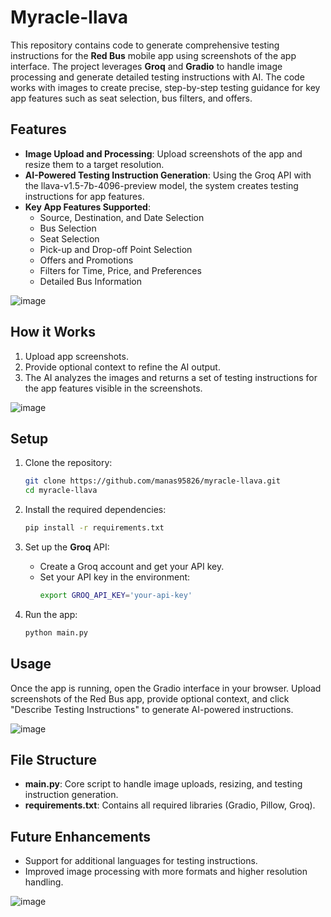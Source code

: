 # Myracle-llava

This repository contains code to generate comprehensive testing instructions for the **Red Bus** mobile app using screenshots of the app interface. The project leverages **Groq** and **Gradio** to handle image processing and generate detailed testing instructions with AI. The code works with images to create precise, step-by-step testing guidance for key app features such as seat selection, bus filters, and offers.

## Features
- **Image Upload and Processing**: Upload screenshots of the app and resize them to a target resolution.
- **AI-Powered Testing Instruction Generation**: Using the Groq API with the llava-v1.5-7b-4096-preview model, the system creates testing instructions for app features.
- **Key App Features Supported**:
  - Source, Destination, and Date Selection
  - Bus Selection
  - Seat Selection
  - Pick-up and Drop-off Point Selection
  - Offers and Promotions
  - Filters for Time, Price, and Preferences
  - Detailed Bus Information
 
![image](https://github.com/user-attachments/assets/7a164c94-6a72-49ca-b52a-91c05d964a04)

  
## How it Works
1. Upload app screenshots.
2. Provide optional context to refine the AI output.
3. The AI analyzes the images and returns a set of testing instructions for the app features visible in the screenshots.

![image](https://github.com/user-attachments/assets/4be889b6-0df0-4332-87ef-d010fb0f5c3b)



## Setup
1. Clone the repository:
   ```bash
   git clone https://github.com/manas95826/myracle-llava.git
   cd myracle-llava
   ```

2. Install the required dependencies:
   ```bash
   pip install -r requirements.txt
   ```

3. Set up the **Groq** API:
   - Create a Groq account and get your API key.
   - Set your API key in the environment:
     ```bash
     export GROQ_API_KEY='your-api-key'
     ```

4. Run the app:
   ```bash
   python main.py
   ```

## Usage
Once the app is running, open the Gradio interface in your browser. Upload screenshots of the Red Bus app, provide optional context, and click "Describe Testing Instructions" to generate AI-powered instructions.

![image](https://github.com/user-attachments/assets/e82703bf-b3a6-4181-8d7b-fff53b6bbebd)


## File Structure
- **main.py**: Core script to handle image uploads, resizing, and testing instruction generation.
- **requirements.txt**: Contains all required libraries (Gradio, Pillow, Groq).
  
## Future Enhancements
- Support for additional languages for testing instructions.
- Improved image processing with more formats and higher resolution handling.

![image](https://github.com/user-attachments/assets/26544fc4-1451-4865-9bf3-2ebeb5dafdde)

